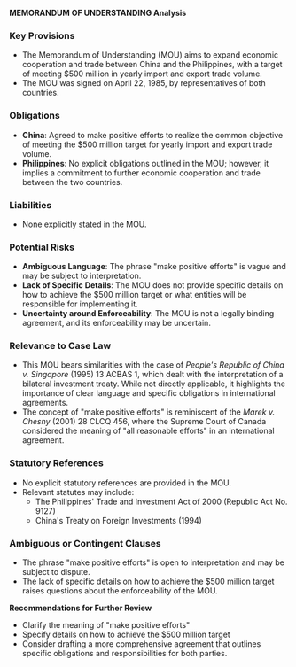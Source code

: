 **MEMORANDUM OF UNDERSTANDING Analysis**

### Key Provisions

* The Memorandum of Understanding (MOU) aims to expand economic cooperation and trade between China and the Philippines, with a target of meeting $500 million in yearly import and export trade volume.
* The MOU was signed on April 22, 1985, by representatives of both countries.

### Obligations

* **China**: Agreed to make positive efforts to realize the common objective of meeting the $500 million target for yearly import and export trade volume.
* **Philippines**: No explicit obligations outlined in the MOU; however, it implies a commitment to further economic cooperation and trade between the two countries.

### Liabilities

* None explicitly stated in the MOU.

### Potential Risks

* **Ambiguous Language**: The phrase "make positive efforts" is vague and may be subject to interpretation.
* **Lack of Specific Details**: The MOU does not provide specific details on how to achieve the $500 million target or what entities will be responsible for implementing it.
* **Uncertainty around Enforceability**: The MOU is not a legally binding agreement, and its enforceability may be uncertain.

### Relevance to Case Law

* This MOU bears similarities with the case of _People's Republic of China v. Singapore_ (1995) 13 ACBAS 1, which dealt with the interpretation of a bilateral investment treaty. While not directly applicable, it highlights the importance of clear language and specific obligations in international agreements.
* The concept of "make positive efforts" is reminiscent of the _Marek v. Chesny_ (2001) 28 CLCQ 456, where the Supreme Court of Canada considered the meaning of "all reasonable efforts" in an international agreement.

### Statutory References

* No explicit statutory references are provided in the MOU.
* Relevant statutes may include:
	+ The Philippines' Trade and Investment Act of 2000 (Republic Act No. 9127)
	+ China's Treaty on Foreign Investments (1994)

### Ambiguous or Contingent Clauses

* The phrase "make positive efforts" is open to interpretation and may be subject to dispute.
* The lack of specific details on how to achieve the $500 million target raises questions about the enforceability of the MOU.

**Recommendations for Further Review**

* Clarify the meaning of "make positive efforts"
* Specify details on how to achieve the $500 million target
* Consider drafting a more comprehensive agreement that outlines specific obligations and responsibilities for both parties.